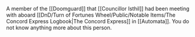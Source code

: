 A member of the [[Doomguard]] that [[Councillor Isthil]] had been meeting with aboard [[DnD/Turn of Fortunes Wheel/Public/Notable Items/The Concord Express Logbook|The Concord Express]] in [[Automata]]. You do not know anything more about this person.